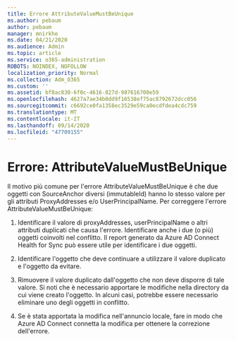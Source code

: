 ```yaml
---
title: Errore AttributeValueMustBeUnique
ms.author: pebaum
author: pebaum
manager: mnirkhe
ms.date: 04/21/2020
ms.audience: Admin
ms.topic: article
ms.service: o365-administration
ROBOTS: NOINDEX, NOFOLLOW
localization_priority: Normal
ms.collection: Adm_O365
ms.custom: ''
ms.assetid: bf8ac830-6f0c-4616-827d-987616700e59
ms.openlocfilehash: 4627a7ae34b0dd9f16538ef75ac8792672dcc056
ms.sourcegitcommit: c6692ce0fa1358ec3529e59ca0ecdfdea4cdc759
ms.translationtype: MT
ms.contentlocale: it-IT
ms.lasthandoff: 09/14/2020
ms.locfileid: "47709155"
---
```

# <a name="error-attributevaluemustbeunique"></a>Errore: AttributeValueMustBeUnique

Il motivo più comune per l'errore AttributeValueMustBeUnique è che due oggetti con SourceAnchor diversi (immutableId) hanno lo stesso valore per gli attributi ProxyAddresses e/o UserPrincipalName. Per correggere l'errore AttributeValueMustBeUnique:
  
1. Identificare il valore di proxyAddresses, userPrincipalName o altri attributi duplicati che causa l'errore. Identificare anche i due (o più) oggetti coinvolti nel conflitto. Il report generato da Azure AD Connect Health for Sync può essere utile per identificare i due oggetti.
    
2. Identificare l'oggetto che deve continuare a utilizzare il valore duplicato e l'oggetto da evitare.
    
3. Rimuovere il valore duplicato dall'oggetto che non deve disporre di tale valore. Si noti che è necessario apportare le modifiche nella directory da cui viene creato l'oggetto. In alcuni casi, potrebbe essere necessario eliminare uno degli oggetti in conflitto.
    
4. Se è stata apportata la modifica nell'annuncio locale, fare in modo che Azure AD Connect connetta la modifica per ottenere la correzione dell'errore.
    

